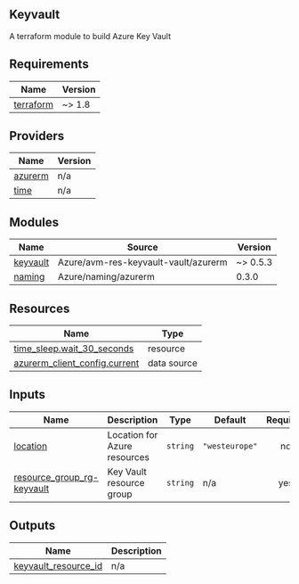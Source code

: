 ## Keyvault

A terraform module to build Azure Key Vault

<!-- BEGIN_TF_DOCS -->
## Requirements

| Name | Version |
|------|---------|
| <a name="requirement_terraform"></a> [terraform](#requirement\_terraform) | ~> 1.8 |

## Providers

| Name | Version |
|------|---------|
| <a name="provider_azurerm"></a> [azurerm](#provider\_azurerm) | n/a |
| <a name="provider_time"></a> [time](#provider\_time) | n/a |

## Modules

| Name | Source | Version |
|------|--------|---------|
| <a name="module_keyvault"></a> [keyvault](#module\_keyvault) | Azure/avm-res-keyvault-vault/azurerm | ~> 0.5.3 |
| <a name="module_naming"></a> [naming](#module\_naming) | Azure/naming/azurerm | 0.3.0 |

## Resources

| Name | Type |
|------|------|
| [time_sleep.wait_30_seconds](https://registry.terraform.io/providers/hashicorp/time/latest/docs/resources/sleep) | resource |
| [azurerm_client_config.current](https://registry.terraform.io/providers/hashicorp/azurerm/latest/docs/data-sources/client_config) | data source |

## Inputs

| Name | Description | Type | Default | Required |
|------|-------------|------|---------|:--------:|
| <a name="input_location"></a> [location](#input\_location) | Location for Azure resources | `string` | `"westeurope"` | no |
| <a name="input_resource_group_rg-keyvault"></a> [resource\_group\_rg-keyvault](#input\_resource\_group\_rg-keyvault) | Key Vault resource group | `string` | n/a | yes |

## Outputs

| Name | Description |
|------|-------------|
| <a name="output_keyvault_resource_id"></a> [keyvault\_resource\_id](#output\_keyvault\_resource\_id) | n/a |
<!-- END_TF_DOCS -->
